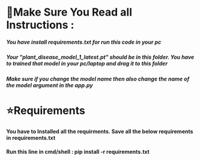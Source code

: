 # 🌟Make Sure You Read all Instructions :

##### You have install requirements.txt for run this code in your pc

##### Your "plant_disease_model_1_latest.pt" should be in this folder. You have to trained that model in your pc/laptop and drag it to this folder

##### Make sure if you change the model name then also change the name of the model argument in the app.py

# ⭐Requirements

#### You have to Installed all the requirments. Save all the below requirements in requirements.txt

#### Run this line in cmd/shell : pip install -r requirements.txt
